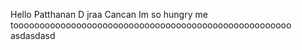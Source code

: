 Hello Patthanan
D jraa Cancan
Im so hungry 
me tooooooooooooooooooooooooooooooooooooooooooooooooooooo
asdasdasd